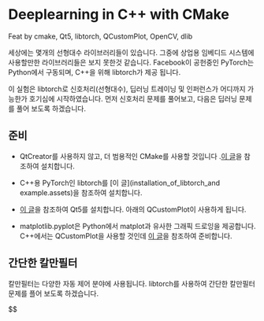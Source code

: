 # Deeplearning in C++ with CMake

Feat by cmake, Qt5, libtorch, QCustomPlot, OpenCV, dlib

세상에는 몇개의 선형대수 라이브러리들이 있습니다. 그중에 상업용 임베디드 시스템에 사용할만한 라이브러리들은 보지 못한것 같습니다. Facebook이 공헌중인 PyTorch는 Python에서 구동되며, C++을 위해 libtorch가 제공 됩니다.

이 실험은 libtorch로 신호처리(선형대수), 딥러닝 트레이닝 및 인퍼런스가 어디까지 가능한가 호기심에 시작하였습니다. 먼저 신호처리 문제를 풀어보고, 다음은 딥러닝 문제를 풀어 보도록 하겠습니다.

## 준비

- QtCreator를 사용하지 않고, 더 범용적인 CMake를 사용할 것입니다 .[이 글]()을 참조하여 설치합니다.

- C++용 PyTorch인 libtorch를 [이 글](installation_of_libtorch_and example.assets)을 참조하여 설치합니다.

- [이 글](../qt_programming/installation_of_qt5_on_ubuntu.md)을 참조하여 Qt5를 설치합니다. 아래의 QCustomPlot이 사용하게 됩니다.

- matplotlib.pyplot은 Python에서 matplot과 유사한 그래픽 드로잉을 제공합니다. C++에서는 QCustomPlot을 사용할 것인데  [이 글](../qt_programming/build_applications_with_qcustomplot.md)을 참조하여 준비합니다.

## 간단한 칼만필터

칼만필터는 다양한 자동 제어 분야에 사용됩니다. libtorch를 사용하여 간단한 칼만필터 문제를 플어 보도록 하겠습니다. 

$$